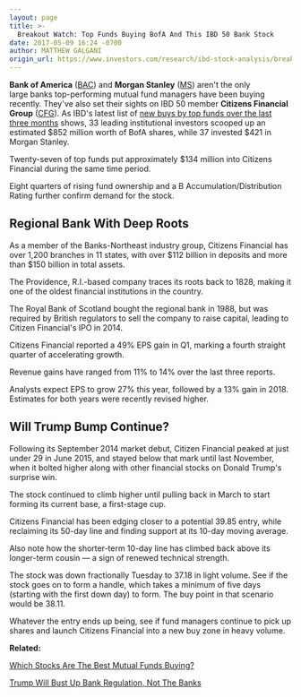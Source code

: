 ```yaml
---
layout: page
title: >-
  Breakout Watch: Top Funds Buying BofA And This IBD 50 Bank Stock
date: 2017-05-09 16:24 -0700
author: MATTHEW GALGANI
origin_url: https://www.investors.com/research/ibd-stock-analysis/breakout-watch-top-funds-buying-bofa-and-this-ibd-50-bank-stock/
---
```










**Bank of America** ([BAC](https://research.investors.com/quote.aspx?symbol=BAC)) and **Morgan Stanley** ([MS](https://research.investors.com/quote.aspx?symbol=MS)) aren't the only large banks top-performing mutual fund managers have been buying recently. They've also set their sights on IBD 50 member **Citizens Financial Group** ([CFG](https://research.investors.com/quote.aspx?symbol=CFG)).
As IBD's latest list of [new buys by top funds over the last three months](https://www.investors.com/etfs-and-funds/mutual-funds/top-funds-buy-big-banks-morgan-stanley-bank-of-america/) shows, 33 leading institutional investors scooped up an estimated $852 million worth of BofA shares, while 37 invested $421 in Morgan Stanley.


Twenty-seven of top funds put approximately $134 million into Citizens Financial during the same time period.


Eight quarters of rising fund ownership and a B Accumulation/Distribution Rating further confirm demand for the stock.


Regional Bank With Deep Roots
-----------------------------


As a member of the Banks-Northeast industry group, Citizens Financial has over 1,200 branches in 11 states, with over $112 billion in deposits and more than $150 billion in total assets.


The Providence, R.I.-based company traces its roots back to 1828, making it one of the oldest financial institutions in the country.


The Royal Bank of Scotland bought the regional bank in 1988, but was required by British regulators to sell the company to raise capital, leading to Citizen Financial's IPO in 2014.


Citizens Financial reported a 49% EPS gain in Q1, marking a fourth straight quarter of accelerating growth.


Revenue gains have ranged from 11% to 14% over the last three reports.


Analysts expect EPS to grow 27% this year, followed by a 13% gain in 2018. Estimates for both years were recently revised higher.


Will Trump Bump Continue?
-------------------------


Following its September 2014 market debut, Citizen Financial peaked at just under 29 in June 2015, and stayed below that mark until last November, when it bolted higher along with other financial stocks on Donald Trump's surprise win.


The stock continued to climb higher until pulling back in March to start forming its current base, a first-stage cup.


Citizens Financial has been edging closer to a potential 39.85 entry, while reclaiming its 50-day line and finding support at its 10-day moving average.


Also note how the shorter-term 10-day line has climbed back above its longer-term cousin — a sign of renewed technical strength.


The stock was down fractionally Tuesday to 37.18 in light volume. See if the stock goes on to form a handle, which takes a minimum of five days (starting with the first down day) to form. The buy point in that scenario would be 38.11.


Whatever the entry ends up being, see if fund managers continue to pick up shares and launch Citizens Financial into a new buy zone in heavy volume.


**Related:**


[Which Stocks Are The Best Mutual Funds Buying?](https://www.investors.com/etfs-and-funds/mutual-funds/top-funds-buy-big-banks-morgan-stanley-bank-of-america/)


[Trump Will Bust Up Bank Regulation, Not The Banks](https://www.investors.com/news/economy/will-trump-unleash-the-banks/)


 




